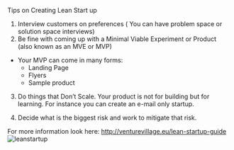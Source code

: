 Tips on Creating Lean Start up 

1.  Interview customers on preferences  ( You can have problem space or solution space interviews)
2.  Be fine with coming up with a Minimal Viable Experiment or Product (also known as an MVE or MVP) 
- Your MVP can come in many forms: 
   - Landing Page
   - Flyers  
   - Sample product  
   
3.  Do things that Don’t Scale.  Your product is not for building but for learning.  For instance you can create an e-mail only startup.

4. Decide what is the biggest risk and work to mitigate that risk.  

For more information look here:  http://venturevillage.eu/lean-startup-guide
![leanstartup](https://blog.heatspring.com/wp-content/uploads/2011/09/OpperationsEfficiency.001.jpg)
